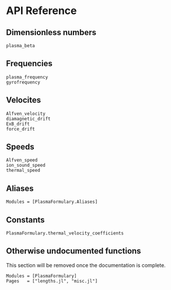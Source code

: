 # API Reference

## Dimensionless numbers
```@docs
plasma_beta
```

## Frequencies

```@docs
plasma_frequency
gyrofrequency
```

## Velocites

```@docs
Alfven_velocity
diamagnetic_drift
ExB_drift
force_drift
```

## Speeds

```@docs
Alfven_speed
ion_sound_speed
thermal_speed
```

## Aliases

```@autodocs
Modules = [PlasmaFormulary.Aliases]
```

## Constants

```@docs
PlasmaFormulary.thermal_velocity_coefficients
```

## Otherwise undocumented functions
This section will be removed once the documentation is complete.
```@autodocs
Modules = [PlasmaFormulary]
Pages   = ["lengths.jl", "misc.jl"]
```
